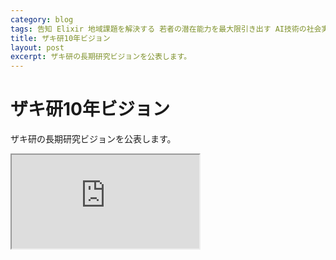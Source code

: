 ```yaml
---
category: blog
tags: 告知 Elixir 地域課題を解決する 若者の潜在能力を最大限引き出す AI技術の社会実装
title: ザキ研10年ビジョン
layout: post
excerpt: ザキ研の長期研究ビジョンを公表します。
---
```

# ザキ研10年ビジョン

ザキ研の長期研究ビジョンを公表します。

<iframe allowfullscreen="true" src="https://zacky1972.github.io/research-vision-2018/#/" title="ザキ研10年ビジョン"/>